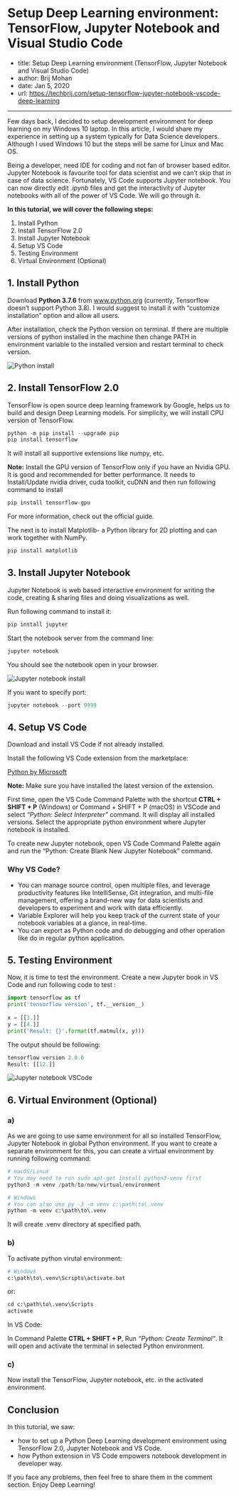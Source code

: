 # Setup Deep Learning environment: TensorFlow, Jupyter Notebook and Visual Studio Code

* title: Setup Deep Learning environment (TensorFlow, Jupyter Notebook and Visual Studio Code)
* author: Brij Mohan
* date: Jan 5, 2020
* url: <https://techbrij.com/setup-tensorflow-jupyter-notebook-vscode-deep-learning>

---

Few days back, I decided to setup development environment for deep learning on my Windows 10 laptop. In this article, I would share my experience in setting up a system typically for Data Science developers. Although I used Windows 10 but the steps will be same for Linux and Mac OS.

Being a developer, need IDE for coding and not fan of browser based editor. Jupyter Notebook is favourite tool for data scientist and we can’t skip that in case of data science. Fortunately, VS Code supports Jupyter notebook. You can now directly edit *.ipynb* files and get the interactivity of Jupyter notebooks with all of the power of VS Code. We will go through it.

**In this tutorial, we will cover the following steps:**

1. Install Python
2. Install TensorFlow 2.0
3. Install Jupyter Notebook
4. Setup VS Code
5. Testing Environment
6. Virtual Environment (Optional)

## 1. Install Python

Download **Python 3.7.6** from www.python.org (currently, Tensorflow doesn’t support Python 3.8). I would suggest to install it with “customize installation” option and allow all users.

After installation, check the Python version on terminal. If there are multiple versions of python installed in the machine then change PATH in environment variable to the installed version and restart terminal to check version.

![Python install](https://img.techbrij.com/1700/1-python-install.png)

## 2. Install TensorFlow 2.0

TensorFlow is open source deep learning framework by Google, helps us to build and design Deep Learning models. For simplicity, we will install CPU version of TensorFlow.

```python
python -m pip install --upgrade pip
pip install tensorflow
```

It will install all supportive extensions like numpy, etc.

**Note:** Install the GPU version of TensorFlow only if you have an Nvidia GPU. It is good and recommended for better performance. It needs to Install/Update nvidia driver, cuda toolkit, cuDNN and then run following command to install

```python
pip install tensorflow-gpu
```

For more information, check out the official guide.

The next is to install Matplotlib- a Python library for 2D plotting and can work together with NumPy.

```python
pip install matplotlib
```

## 3. Install Jupyter Notebook

Jupyter Notebook is web based interactive environment for writing the code, creating & sharing files and doing visualizations as well.

Run following command to install it:

```python
pip install jupyter
```

Start the notebook server from the command line:

```python
jupyter notebook
```

You should see the notebook open in your browser.

![Jupyter notebook install](https://img.techbrij.com/1700/2-jupyter-notebook.png)

If you want to specify port:

```python
jupyter notebook --port 9999
```

## 4. Setup VS Code

Download and install VS Code if not already installed.

Install the following VS Code extension from the marketplace:

[Python by Microsoft](https://marketplace.visualstudio.com/items?itemName=ms-python.python)

**Note:** Make sure you have installed the latest version of the extension.

First time, open the VS Code Command Palette with the shortcut **CTRL + SHIFT + P** (Windows) or Command + SHIFT + P (macOS) in VSCode and select *“Python: Select Interpreter”* command. It will display all installed versions. Select the appropriate python environment where Jupyter notebook is installed.

To create new Jupyter notebook, open VS Code Command Palette again and run the “Python: Create Blank New Jupyter Notebook” command.

### Why VS Code?

* You can manage source control, open multiple files, and leverage productivity features like IntelliSense, Git integration, and multi-file management, offering a brand-new way for data scientists and developers to experiment and work with data efficiently.
* Variable Explorer will help you keep track of the current state of your notebook variables at a glance, in real-time.
* You can export as Python code and do debugging and other operation like do in regular python application.

## 5. Testing Environment

Now, it is time to test the environment. Create a new Jupyter book in VS Code and run following code to test :

```python
import tensorflow as tf 
print('tensorflow version', tf.__version__)
 
x = [[3.]]
y = [[4.]]
print('Result: {}'.format(tf.matmul(x, y)))
```

The output should be following:

```python
tensorflow version 2.0.0
Result: [[12.]]
```

![Jupyter notebook VSCode](https://img.techbrij.com/1700/3-vscode-jupyter.png)

## 6. Virtual Environment (Optional)

### a)

As we are going to use same environment for all so installed TensorFlow, Jupyter Notebook in global Python environment. If you want to create a separate environment for this, you can create a virtual environment by running following command:

```python
# macOS/Linux
# You may need to run sudo apt-get install python3-venv first
python3 -m venv /path/to/new/virtual/environment

# Windows
# You can also use py -3 -m venv c:\path\to\.venv
python -m venv c:\path\to\.venv
```

It will create .venv directory at specified path.

### b)

To activate python virutal environment:

```python
# Windows
c:\path\to\.venv\Scripts\activate.bat
```

or:

```python
cd c:\path\to\.venv\Scripts
activate
```

In VS Code:

In Command Palette **CTRL + SHIFT + P**, Run *“Python: Create Terminal“*. It will open and activate the terminal in selected Python environment.

### c)

Now install the TensorFlow, Jupyter notebook, etc. in the activated environment.

## Conclusion

In this tutorial, we saw:

* how to set up a Python Deep Learning development environment using TensorFlow 2.0, Jupyter Notebook and VS Code.
* how Python extension in VS Code empowers notebook development in developer way.

If you face any problems, then feel free to share them in the comment section.
Enjoy Deep Learning!

